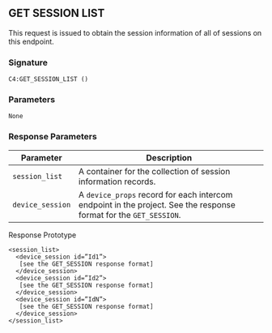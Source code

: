 ## GET SESSION LIST

This request is issued to obtain the session information of all of sessions on this endpoint.


### Signature

`C4:GET_SESSION_LIST ()`


### Parameters

`None`


### Response Parameters

| Parameter | Description |
| --- | --- |
| `session_list` | A container for the collection of session information records. |
| `device_session` | A `device_props` record for each intercom endpoint in the project.  See the response format for the `GET_SESSION`. |


Response Prototype

```
<session_list>
  <device_session id=”Id1”>
   [see the GET_SESSION response format]
  </device_session>
  <device_session id=”Id2”>
   [see the GET_SESSION response format]
  </device_session>
  <device_session id=”IdN”>
   [see the GET_SESSION response format]
  </device_session>
</session_list>
```

